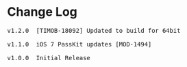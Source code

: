 # Change Log
<pre>
v1.2.0  [TIMOB-18092] Updated to build for 64bit

v1.1.0  iOS 7 PassKit updates [MOD-1494]

v1.0.0  Initial Release
